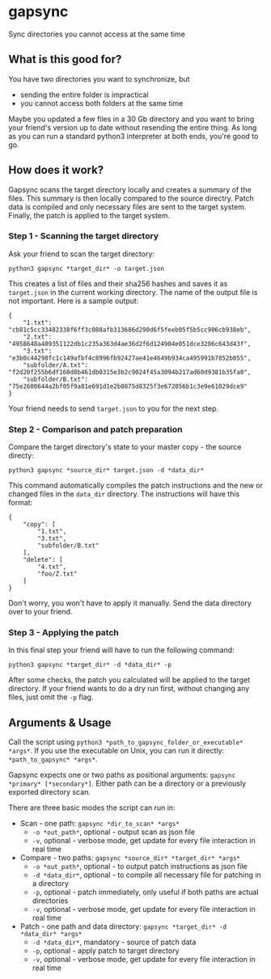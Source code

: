 # gapsync
Sync directories you cannot access at the same time

## What is this good for?
You have two directories you want to synchronize, but
 - sending the entire folder is impractical
 - you cannot access both folders at the same time

Maybe you updated a few files in a 30 Gb directory and you want to bring your friend's version up to date without resending the entire thing.
As long as you can run a standard python3 interpreter at both ends, you're good to go.

## How does it work?
Gapsync scans the target directory locally and creates a summary of the files. This summary is then locally compared to the source directry. Patch data is compiled and only necessary files are sent to the target system. Finally, the patch is applied to the target system.

### Step 1 - Scanning the target directory
Ask your friend to scan the target directory:
```
python3 gapsync *target_dir* -o target.json
```
This creates a list of files and their sha256 hashes and saves it as `target.json` in the current working directory. The name of the output file is not important. Here is a sample output:
```
{
    "1.txt": "cb81c5cc33482338f6ff3c088afb313686d290d6f5feeb05f5b5cc906cb938eb",
    "2.txt": "4958648a409351122db1c235a363d4ae36d2f6d124904e051dce3206c643d43f",
    "3.txt": "e3b0c44298fc1c149afbf4c8996fb92427ae41e4649b934ca495991b7852b855",
    "subfolder/A.txt": "f2d20f255b6df160d8b461db0315e3b2c9024f45a3094b217ad60d9381b35fa0",
    "subfolder/B.txt": "75e2600644a2bf05f9a81e691d1e2b0875d8325f3e672056b1c3e9e61029dce9"
}
```
Your friend needs to send `target.json` to you for the next step.

### Step 2 - Comparison and patch preparation
Compare the target directory's state to your master copy - the source directy:
```
python3 gapsync *source_dir* target.json -d *data_dir*
```
This command automatically compiles the patch instructions and the new or changed files in the `data_dir` directory. 
The instructions will have this format:
```
{
    "copy": [
        "1.txt",
        "3.txt",
        "subfolder/B.txt"
    ],
    "delete": [
        "4.txt",
        "foo/Z.txt"
    ]
}
```
Don't worry, you won't have to apply it manually.
Send the data directory over to your friend.

### Step 3 - Applying the patch
In this final step your friend will have to run the following command:
```
python3 gapsync *target_dir* -d *data_dir* -p
```
After some checks, the patch you calculated will be applied to the target directory.
If your friend wants to do a dry run first, without changing any files, just omit the `-p` flag.

## Arguments & Usage
Call the script using `python3 *path_to_gapsync_folder_or_executable* *args*`. If you use the executable on Unix, you can run it directly: `*path_to_gapsync* *args*`.

Gapsync expects one or two paths as positional arguments: `gapsync *primary* [*secondary*]`. Either path can be a directory or a previously exported directory scan.

There are three basic modes the script can run in:
 - Scan - one path: `gapsync *dir_to_scan* *args*`
   - `-o *out_path*`, optional - output scan as json file
   - `-v`, optional - verbose mode, get update for every file interaction in real time
 - Compare - two paths: `gapsync *source_dir* *target_dir* *args*`
   - `-o *out_path*`, optional - to output patch instructions as json file
   - `-d *data_dir*`, optional - to compile all necessary file for patching in a directory
   - `-p`, optional - patch immediately, only useful if both paths are actual directories
   - `-v`, optional - verbose mode, get update for every file interaction in real time
 - Patch - one path and data directory: `gapsync *target_dir* -d *data_dir* *args*`
   - `-d *data_dir*`, mandatory - source of patch data
   - `-p`, optional - apply patch to target directory
   - `-v`, optional - verbose mode, get update for every file interaction in real time